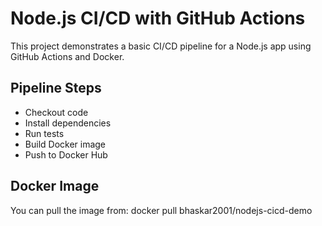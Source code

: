 # Node.js CI/CD with GitHub Actions

This project demonstrates a basic CI/CD pipeline for a Node.js app using GitHub Actions and Docker.

## Pipeline Steps

- Checkout code
- Install dependencies
- Run tests
- Build Docker image
- Push to Docker Hub

## Docker Image

You can pull the image from:
docker pull bhaskar2001/nodejs-cicd-demo
